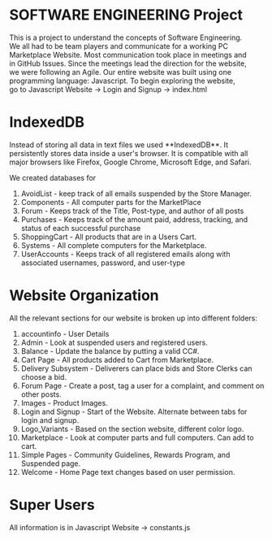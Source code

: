 # SOFTWARE ENGINEERING Project

This is a project to understand the concepts of Software Engineering.  
We all had to be team players and communicate for a working PC  
Marketplace Website. Most communication took place in meetings and  
in GitHub Issues. Since the meetings lead the direction for the website,  
we were following an Agile. Our entire website was built using one  
programming language: Javascript. To begin exploring the website,  
go to Javascript Website -> Login and Signup -> index.html     

# IndexedDB  
<p>Instead of storing all data in text files we used **IndexedDB**.
It persistently stores data inside a user's browser. It is compatible with all major
browsers like Firefox, Google Chrome, Microsoft Edge, and Safari.</p>  

We created databases for  
1. AvoidList - keep track of all emails suspended by the Store Manager.  
2. Components - All computer parts for the MarketPlace  
3. Forum - Keeps track of the Title, Post-type, and author of all posts  
4. Purchases - Keeps track of the amount paid, address, tracking, and status of each successful purchase  
5. ShoppingCart - All products that are in a Users Cart.  
6. Systems - All complete computers for the Marketplace.  
7. UserAccounts - Keeps track of all registered emails along with associated usernames, password, and user-type  

# Website Organization  
All the relevant sections for our website is broken up into different folders:  
1. accountinfo - User Details  
2. Admin - Look at suspended users and registered users.  
3. Balance - Update the balance by putting a valid CC#.  
4. Cart Page - All products added to Cart from Marketplace.  
5. Delivery Subsystem - Deliverers can place bids and Store Clerks can choose a bid.  
6. Forum Page - Create a post, tag a user for a complaint, and comment on other posts.  
7. Images - Product Images.  
8. Login and Signup - Start of the Website. Alternate between tabs for login and signup.  
9. Logo_Variants - Based on the section website, different color logo.  
10. Marketplace - Look at computer parts and full computers. Can add to cart.  
11. Simple Pages - Community Guidelines, Rewards Program, and Suspended page.  
12. Welcome - Home Page text changes based on user permission.  

# Super Users  
All information is in Javascript Website -> constants.js  
